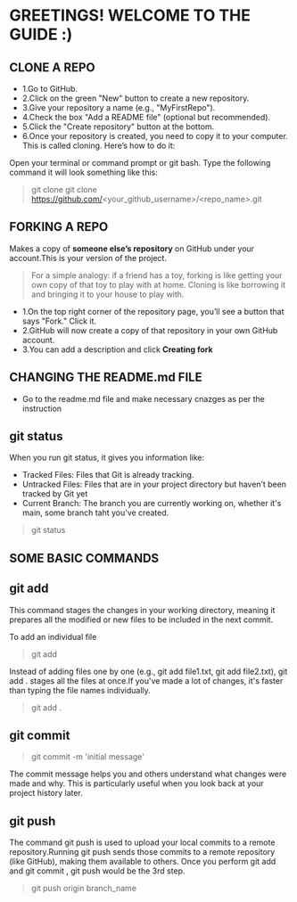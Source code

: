 # GREETINGS! WELCOME TO THE GUIDE :)

## CLONE A REPO
- 1.Go to GitHub.
- 2.Click on the green "New" button to create a new repository.
- 3.Give your repository a name (e.g., "MyFirstRepo").
- 4.Check the box "Add a README file" (optional but recommended).
- 5.Click the "Create repository" button at the bottom.
- 6.Once your repository is created, you need to copy it to your computer. This is called cloning. Here’s how to do it:

Open your terminal or command prompt or git bash.
Type the following command 
it will look something like this:
> git clone git clone https://github.com/<your_github_username>/<repo_name>.git


## FORKING A REPO
 Makes a copy of **someone else’s repository** on GitHub under your account.This is your version of the project.
 > For a simple analogy: if a friend has a toy, forking is like getting your own copy of that toy to play with at home. Cloning is like borrowing it and bringing it to your house to play with.
 - 1.On the top right corner of the repository page, you’ll see a button that says "Fork." Click it.
 - 2.GitHub will now create a copy of that repository in your own GitHub account.
 - 3.You can add a description and click **Creating fork**

## CHANGING THE README.md FILE 
- Go to the readme.md file and make necessary cnazges as per the instruction


## git status
When you run git status, it gives you information like:
- Tracked Files: Files that Git is already tracking.
- Untracked Files: Files that are in your project directory but haven’t been tracked by Git yet
- Current Branch: The branch you are currently working on, whether it's main, some branch taht you've created.
> git status


## SOME BASIC COMMANDS
## git add
This command stages the changes in your working directory, meaning it prepares all the modified or new files to be included in the next commit.

To add an individual file
> git add <filename>

Instead of adding files one by one (e.g., git add file1.txt, git add file2.txt), git add . stages all the files at once.If you've made a lot of changes, it's faster than typing the file names individually.
> git add .

## git commit
> git commit -m 'initial message'

The commit message helps you and others understand what changes were made and why. This is particularly useful when you look back at your project history later.

## git push
The command git push is used to upload your local commits to a remote repository.Running git push sends those commits to a remote repository (like GitHub), making them available to others.
Once you perform git add and git commit , git push would be the 3rd step.
> git push origin branch_name





